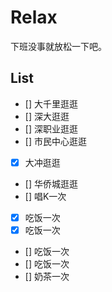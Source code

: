 # Relax

下班没事就放松一下吧。

## List

- [] 大千里逛逛
- [] 深大逛逛
- [] 深职业逛逛
- [] 市民中心逛逛
- [x] 大冲逛逛
- [] 华侨城逛逛
- [] 唱K一次
- [x] 吃饭一次
- [x] 吃饭一次
- [] 吃饭一次
- [] 吃饭一次
- [] 奶茶一次